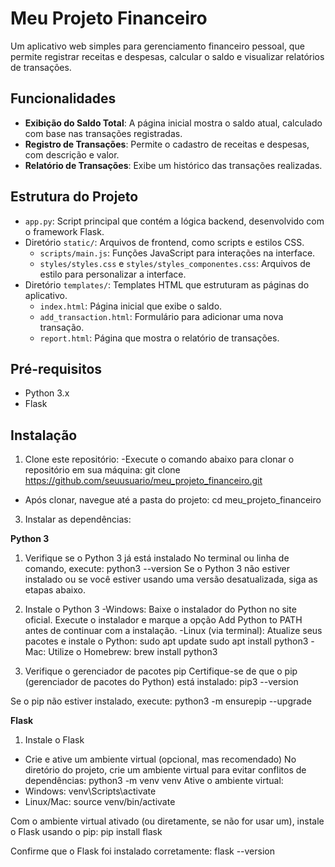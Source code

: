 # Meu Projeto Financeiro

Um aplicativo web simples para gerenciamento financeiro pessoal, que permite registrar receitas e despesas, calcular o saldo e visualizar relatórios de transações.

## Funcionalidades

- **Exibição do Saldo Total**: A página inicial mostra o saldo atual, calculado com base nas transações registradas.
- **Registro de Transações**: Permite o cadastro de receitas e despesas, com descrição e valor.
- **Relatório de Transações**: Exibe um histórico das transações realizadas.

## Estrutura do Projeto

- `app.py`: Script principal que contém a lógica backend, desenvolvido com o framework Flask.
- Diretório `static/`: Arquivos de frontend, como scripts e estilos CSS.
  - `scripts/main.js`: Funções JavaScript para interações na interface.
  - `styles/styles.css` e `styles/styles_componentes.css`: Arquivos de estilo para personalizar a interface.
- Diretório `templates/`: Templates HTML que estruturam as páginas do aplicativo.
  - `index.html`: Página inicial que exibe o saldo.
  - `add_transaction.html`: Formulário para adicionar uma nova transação.
  - `report.html`: Página que mostra o relatório de transações.

## Pré-requisitos

- Python 3.x
- Flask

## Instalação

1. Clone este repositório:
-Execute o comando abaixo para clonar o repositório em sua máquina:
git clone https://github.com/seuusuario/meu_projeto_financeiro.git
- Após clonar, navegue até a pasta do projeto:
cd meu_projeto_financeiro

3. Instalar as dependências:

**Python 3**
1. Verifique se o Python 3 já está instalado
No terminal ou linha de comando, execute:
python3 --version
Se o Python 3 não estiver instalado ou se você estiver usando uma versão desatualizada, siga as etapas abaixo.

2. Instale o Python 3
-Windows:
Baixe o instalador do Python no site oficial.
Execute o instalador e marque a opção Add Python to PATH antes de continuar com a instalação.
-Linux (via terminal):
Atualize seus pacotes e instale o Python:
sudo apt update
sudo apt install python3
-Mac:
Utilize o Homebrew:
brew install python3

3. Verifique o gerenciador de pacotes pip
Certifique-se de que o pip (gerenciador de pacotes do Python) está instalado:
pip3 --version

Se o pip não estiver instalado, execute:
python3 -m ensurepip --upgrade

**Flask**
1. Instale o Flask
- Crie e ative um ambiente virtual (opcional, mas recomendado)
No diretório do projeto, crie um ambiente virtual para evitar conflitos de dependências:
python3 -m venv venv
Ative o ambiente virtual:
- Windows:
venv\Scripts\activate
- Linux/Mac:
source venv/bin/activate

Com o ambiente virtual ativado (ou diretamente, se não for usar um), instale o Flask usando o pip:
pip install flask

Confirme que o Flask foi instalado corretamente:
flask --version
